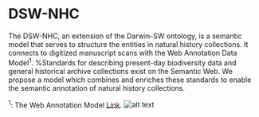 # DSW-NHC

The DSW-NHC, an extension of the Darwin-SW ontology, is a semantic model that serves to structure the entities in natural history collections. It connects to digitized manuscript scans with the Web Annotation Data Model<sup>1</sup>.
%Standards for describing present-day biodiversity data and general historical archive collections exist on the Semantic Web. We propose a model which combines and enriches these standards to enable the semantic annotation of natural history collections. 

<sup>1</sup>: The Web Annotation Model [Link](https://www.w3.org/TR/annotation-model/).
![alt text](https://github.com/lisestork/DSW-NHC/blob/master/example_occurrence3.png)








